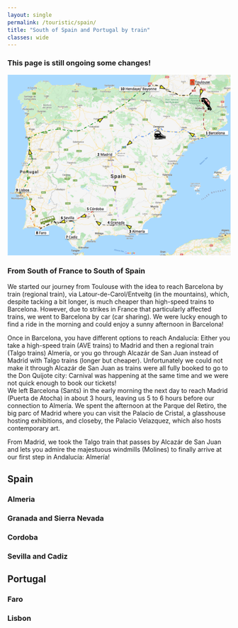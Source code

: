 ```yaml
---
layout: single
permalink: /touristic/spain/
title: "South of Spain and Portugal by train"
classes: wide
---
```


### This page is still ongoing some changes!


<img src="/assets/images/train_trip.png" alt="Train trip"> 

### From South of France to South of Spain
We started our journey from Toulouse with the idea to reach Barcelona by train (regional train), via Latour-de-Carol/Entveitg (in the mountains), which, despite tacking a bit longer, is much cheaper than high-speed trains to Barcelona. However, due to strikes in France that particularly affected trains, we went to Barcelona by car (car sharing). We were lucky enough to find a ride in the morning and could enjoy a sunny afternoon in Barcelona!

Once in Barcelona, you have different options to reach Andalucía: Either you take a high-speed train (AVE trains) to Madrid and then a regional train (Talgo trains) Almería, or you go through Alcazár de San Juan instead of Madrid with Talgo trains (longer but cheaper). Unfortunately we could not make it through Alcazár de San Juan as trains were all fully booked to go to the Don Quijote city: Carnival was happening at the same time and we were not quick enough to book our tickets!</br>
We left Barcelona (Sants) in the early morning the next day to reach Madrid (Puerta de Atocha) in about 3 hours, leaving us 5 to 6 hours before our connection to Almería. We spent the afternoon at the Parque del Retiro, the big parc of Madrid where you can visit the Palacio de Cristal, a glasshouse hosting exhibitions, and closeby, the Palacio Velazquez, which also hosts contemporary art.

From Madrid, we took the Talgo train that passes by Alcazár de San Juan and lets you admire the majestuous windmills (Molines) to finally arrive at our first step in Andalucía: Almería!

## Spain
### Almeria
### Granada and Sierra Nevada
### Cordoba
### Sevilla and Cadiz

## Portugal
### Faro
### Lisbon
